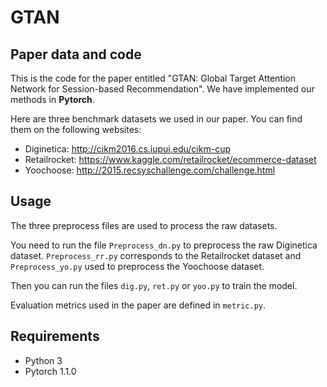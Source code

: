 # GTAN

## Paper data and code

This is the code for the paper entitled "GTAN: Global Target Attention Network for Session-based Recommendation". We have implemented our methods in **Pytorch**.

Here are three benchmark datasets we used in our paper. You can find them on the following websites:

- Diginetica: <http://cikm2016.cs.iupui.edu/cikm-cup>
- Retailrocket: <https://www.kaggle.com/retailrocket/ecommerce-dataset>
- Yoochoose: <http://2015.recsyschallenge.com/challenge.html>

## Usage

The three preprocess files are used to process the raw datasets.

You need to run the file `Preprocess_dn.py` to preprocess the raw Diginetica dataset. `Preprocess_rr.py` corresponds to the Retailrocket dataset and `Preprocess_yo.py` used to preprocess the Yoochoose dataset.

Then you can run the files `dig.py`, `ret.py` or `yoo.py` to train the model.

Evaluation metrics used in the paper are defined in `metric.py`.

## Requirements

- Python 3
- Pytorch 1.1.0
